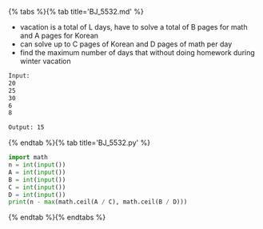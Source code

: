 {% tabs %}{% tab title='BJ_5532.md' %}

* vacation is a total of L days, have to solve a total of B pages for math and A pages for Korean
* can solve up to C pages of Korean and D pages of math per day
* find the maximum number of days that without doing homework during winter vacation

```txt
Input:
20
25
30
6
8

Output: 15
```

{% endtab %}{% tab title='BJ_5532.py' %}

```py
import math
n = int(input())
A = int(input())
B = int(input())
C = int(input())
D = int(input())
print(n - max(math.ceil(A / C), math.ceil(B / D)))
```

{% endtab %}{% endtabs %}
